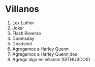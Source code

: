 
# Villanos

1. Lex Luthor
2. Joker
3. Flash Reverso
4. Doomsday
5. Deadshot
6. Agregamos a Harley Quenn
7. Agregamos a Harley Quenn dos
8. Agrego algo en villanos (GITHUBDOS)
